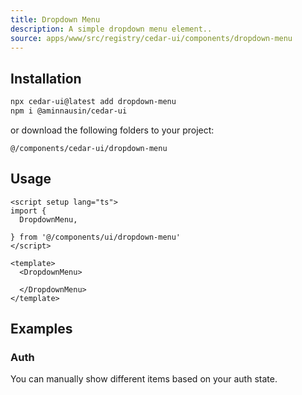 ```yaml
---
title: Dropdown Menu
description: A simple dropdown menu element..
source: apps/www/src/registry/cedar-ui/components/dropdown-menu
---
```


<ComponentPreview name="DropdownMenuDemo" />

## Installation

 ```bash
npx cedar-ui@latest add dropdown-menu
npm i @aminnausin/cedar-ui
```

or download the following folders to your project:

`@/components/cedar-ui/dropdown-menu`

## Usage

```vue
<script setup lang="ts">
import {
  DropdownMenu,
  
} from '@/components/ui/dropdown-menu'
</script>

<template>
  <DropdownMenu>
    
  </DropdownMenu>
</template>
```

## Examples

### Auth

You can manually show different items based on your auth state.

<ComponentPreview name="DropdownMenuAuthDemo"/>
